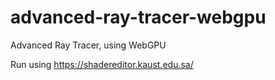 # advanced-ray-tracer-webgpu
Advanced Ray Tracer, using WebGPU

Run using https://shadereditor.kaust.edu.sa/
